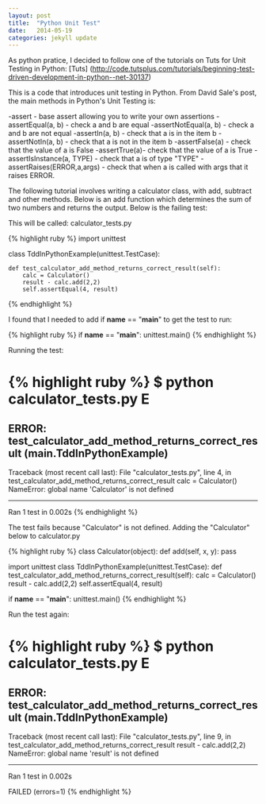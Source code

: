 ```yaml
---
layout: post
title:  "Python Unit Test"
date:   2014-05-19 
categories: jekyll update
---
```


As python pratice, I decided to follow one of the tutorials on Tuts for Unit Testing in Python:  [Tuts] (http://code.tutsplus.com/tutorials/beginning-test-driven-development-in-python--net-30137)

This is a code that introduces unit testing in Python. From David Sale's post, the main methods in Python's Unit Testing is:

-assert - base assert allowing you to write your own assertions
-assertEqual(a, b) - check a and b are equal
-assertNotEqual(a, b) - check a and b are not equal
-assertIn(a, b) - check that a is in the item b
-assertNotIn(a, b) - check that a is not in the item b
-assertFalse(a) - check that the value of a is False
-assertTrue(a)- check that the value of a is True
-assertIsInstance(a, TYPE) - check that a is of type "TYPE"
-assertRaises(ERROR,a,args) - check that when a is called with args that it raises ERROR.



The following tutorial involves writing a calculator class, with add, subtract and other methods.
Below is an add function which determines the sum of two numbers and returns the output. Below is the failing test:

This will be called: calculator_tests.py

{% highlight ruby %}
import unittest

class TddInPythonExample(unittest.TestCase):

    def test_calculator_add_method_returns_correct_result(self):
        calc = Calculator()
        result - calc.add(2,2)
        self.assertEqual(4, result)
{% endhighlight %}

I found that I needed to add if __name__ == "__main__" to get the test to run:


{% highlight ruby %}
if __name__ == "__main__":
    unittest.main()
{% endhighlight %}

Running the test:

{% highlight ruby %}
$ python calculator_tests.py 
E
======================================================================
ERROR: test_calculator_add_method_returns_correct_result (__main__.TddInPythonExample)
----------------------------------------------------------------------
Traceback (most recent call last):
  File "calculator_tests.py", line 4, in test_calculator_add_method_returns_correct_result
    calc = Calculator()
NameError: global name 'Calculator' is not defined

----------------------------------------------------------------------
Ran 1 test in 0.002s
{% endhighlight %}

The test fails because "Calculator" is not defined. 
Adding the "Calculator" below to calculator.py

{% highlight ruby %}
class Calculator(object):
    def add(self, x, y):
        pass

import unittest
class TddInPythonExample(unittest.TestCase):
    def test_calculator_add_method_returns_correct_result(self):
        calc = Calculator()
        result - calc.add(2,2)
        self.assertEqual(4, result)

if __name__ == "__main__":
    unittest.main()
{% endhighlight %}

Run the test again:

{% highlight ruby %}
$ python calculator_tests.py 
E
======================================================================
ERROR: test_calculator_add_method_returns_correct_result (__main__.TddInPythonExample)
----------------------------------------------------------------------
Traceback (most recent call last):
  File "calculator_tests.py", line 9, in test_calculator_add_method_returns_correct_result
    result - calc.add(2,2)
NameError: global name 'result' is not defined

----------------------------------------------------------------------
Ran 1 test in 0.002s

FAILED (errors=1)
{% endhighlight %}






[jekyll-gh]: https://github.com/mojombo/jekyll
[jekyll]:    http://jekyllrb.com
